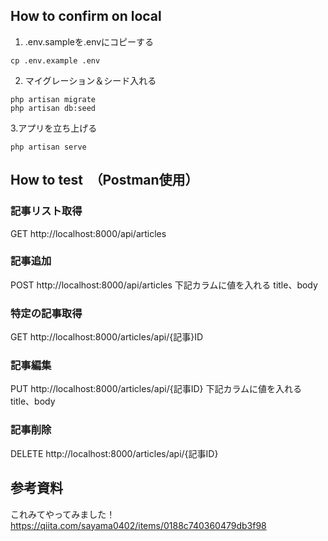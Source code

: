 ## How to confirm on local
1. .env.sampleを.envにコピーする
```
cp .env.example .env
```

2. マイグレーション＆シード入れる
```
php artisan migrate
php artisan db:seed
```
3.アプリを立ち上げる
```
php artisan serve
```

## How to test　（Postman使用）

### 記事リスト取得
GET http://localhost:8000/api/articles

### 記事追加
POST http://localhost:8000/api/articles
下記カラムに値を入れる
title、body

### 特定の記事取得
GET http://localhost:8000/articles/api/{記事}ID

### 記事編集
PUT http://localhost:8000/articles/api/{記事ID}
下記カラムに値を入れる
title、body

### 記事削除
DELETE http://localhost:8000/articles/api/{記事ID}



## 参考資料
これみてやってみました！
https://qiita.com/sayama0402/items/0188c740360479db3f98


